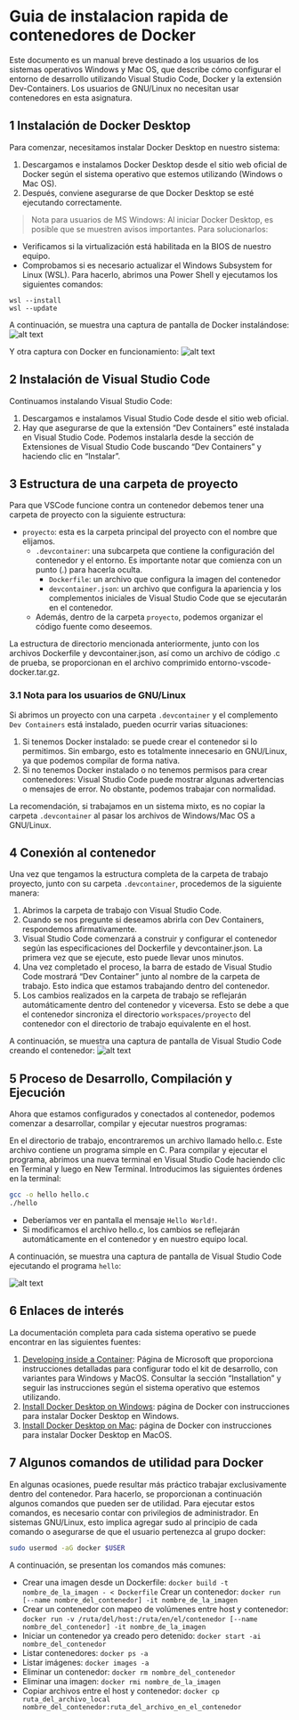 # Guia de instalacion rapida de contenedores de Docker

Este documento es un manual breve destinado a los usuarios de los sistemas operativos Windows y Mac OS, que describe cómo configurar el entorno de desarrollo utilizando Visual Studio Code, Docker y la extensión Dev-Containers. Los usuarios de GNU/Linux no necesitan usar contenedores en esta asignatura.

## 1 Instalación de Docker Desktop

Para comenzar, necesitamos instalar Docker Desktop en nuestro sistema:

1. Descargamos e instalamos Docker Desktop desde el sitio web oficial de Docker según el sistema operativo que estemos utilizando (Windows o Mac OS).
2. Después, conviene asegurarse de que Docker Desktop se esté ejecutando correctamente.

>Nota para usuarios de MS Windows: Al iniciar Docker Desktop, es posible que se muestren avisos importantes. Para solucionarlos:
- Verificamos si la virtualización está habilitada en la BIOS de nuestro equipo.
- Comprobamos si es necesario actualizar el Windows Subsystem for Linux (WSL). Para hacerlo, abrimos una Power Shell y ejecutamos los siguientes comandos:
```console
wsl --install
wsl --update
```
A continuación, se muestra una captura de pantalla de Docker instalándose:
![alt text](/SO/Assets/dockerInstall.png)

Y otra captura con Docker en funcionamiento:
![alt text](/SO/Assets/dockerInit.png)

## 2 Instalación de Visual Studio Code

Continuamos instalando Visual Studio Code:

1. Descargamos e instalamos Visual Studio Code desde el sitio web oficial.
2. Hay que asegurarse de que la extensión “Dev Containers” esté instalada en Visual Studio Code. Podemos instalarla desde la sección de Extensiones de Visual Studio Code buscando “Dev Containers” y haciendo clic en “Instalar”.

## 3 Estructura de una carpeta de proyecto

Para que VSCode funcione contra un contenedor debemos tener una carpeta de proyecto con la siguiente estructura:

- `proyecto`: esta es la carpeta principal del proyecto con el nombre que elijamos.
    - `.devcontainer`: una subcarpeta que contiene la configuración del contenedor y el entorno. Es importante notar que comienza con un punto (.) para hacerla oculta.
        - `Dockerfile`: un archivo que configura la imagen del contenedor
        - `devcontainer.json`: un archivo que configura la apariencia y los complementos iniciales de Visual Studio Code que se ejecutarán en el contenedor.
     - Además, dentro de la carpeta `proyecto`, podemos organizar el código fuente como deseemos.

La estructura de directorio mencionada anteriormente, junto con los archivos Dockerfile y devcontainer.json, así como un archivo de código .c de prueba, se proporcionan en el archivo comprimido entorno-vscode-docker.tar.gz.

### 3.1 Nota para los usuarios de GNU/Linux

Si abrimos un proyecto con una carpeta `.devcontainer` y el complemento `Dev Containers` está instalado, pueden ocurrir varias situaciones:

1. Si tenemos Docker instalado: se puede crear el contenedor si lo permitimos. Sin embargo, esto es totalmente innecesario en GNU/Linux, ya que podemos compilar de forma nativa.
2. Si no tenemos Docker instalado o no tenemos permisos para crear contenedores: Visual Studio Code puede mostrar algunas advertencias o mensajes de error. No obstante, podemos trabajar con normalidad.

La recomendación, si trabajamos en un sistema mixto, es no copiar la carpeta `.devcontainer` al pasar los archivos de Windows/Mac OS a GNU/Linux.

## 4 Conexión al contenedor

Una vez que tengamos la estructura completa de la carpeta de trabajo proyecto, junto con su carpeta `.devcontainer`, procedemos de la siguiente manera:

1. Abrimos la carpeta de trabajo con Visual Studio Code.
2. Cuando se nos pregunte si deseamos abrirla con Dev Containers, respondemos afirmativamente.
3. Visual Studio Code comenzará a construir y configurar el contenedor según las especificaciones del Dockerfile y devcontainer.json. La primera vez que se ejecute, esto puede llevar unos minutos.
4. Una vez completado el proceso, la barra de estado de Visual Studio Code mostrará “Dev Container” junto al nombre de la carpeta de trabajo. Esto indica que estamos trabajando dentro del contenedor.
5. Los cambios realizados en la carpeta de trabajo se reflejarán automáticamente dentro del contenedor y viceversa. Esto se debe a que el contenedor sincroniza el directorio `workspaces/proyecto` del contenedor con el directorio de trabajo equivalente en el host.

A continuación, se muestra una captura de pantalla de Visual Studio Code creando el contenedor:
![alt text](/SO/Assets/dockerStart.png)

## 5 Proceso de Desarrollo, Compilación y Ejecución

Ahora que estamos configurados y conectados al contenedor, podemos comenzar a desarrollar, compilar y ejecutar nuestros programas:

En el directorio de trabajo, encontraremos un archivo llamado hello.c. Este archivo contiene un programa simple en C.
Para compilar y ejecutar el programa, abrimos una nueva terminal en Visual Studio Code haciendo clic en Terminal y luego en New Terminal.
Introducimos las siguientes órdenes en la terminal:
```bash
gcc -o hello hello.c
./hello
```
- Deberíamos ver en pantalla el mensaje `Hello World!`.
- Si modificamos el archivo hello.c, los cambios se reflejarán automáticamente en el contenedor y en nuestro equipo local.

A continuación, se muestra una captura de pantalla de Visual Studio Code ejecutando el programa `hello`:

![alt text](/SO/Assets/dockerHello.png)

## 6 Enlaces de interés

La documentación completa para cada sistema operativo se puede encontrar en las siguientes fuentes:
1. [Developing inside a Container](https://code.visualstudio.com/docs/devcontainers/containers): Página de Microsoft que proporciona instrucciones detalladas para configurar todo el kit de desarrollo, con variantes para Windows y MacOS. Consultar la sección “Installation” y seguir las instrucciones según el sistema operativo que estemos utilizando.
2. [Install Docker Desktop on Windows](https://docs.docker.com/desktop/install/windows-install/): página de Docker con instrucciones para instalar Docker Desktop en Windows.
3. [Install Docker Desktop on Mac](https://docs.docker.com/desktop/install/mac-install/): página de Docker con instrucciones para instalar Docker Desktop en MacOS.

## 7 Algunos comandos de utilidad para Docker

En algunas ocasiones, puede resultar más práctico trabajar exclusivamente dentro del contenedor. Para hacerlo, se proporcionan a continuación algunos comandos que pueden ser de utilidad. Para ejecutar estos comandos, es necesario contar con privilegios de administrador. En sistemas GNU/Linux, esto implica agregar sudo al principio de cada comando o asegurarse de que el usuario pertenezca al grupo docker:

```bash
sudo usermod -aG docker $USER
```

A continuación, se presentan los comandos más comunes:

- Crear una imagen desde un Dockerfile: `docker build -t nombre_de_la_imagen - < Dockerfile`
Crear un contenedor: `docker run [--name nombre_del_contenedor] -it nombre_de_la_imagen`
- Crear un contenedor con mapeo de volúmenes entre host y contenedor: `docker run -v /ruta/del/host:/ruta/en/el/contenedor [--name nombre_del_contenedor] -it nombre_de_la_imagen`
- Iniciar un contenedor ya creado pero detenido: `docker start -ai nombre_del_contenedor`
- Listar contenedores: `docker ps -a`
- Listar imágenes: `docker images -a`
- Eliminar un contenedor: `docker rm nombre_del_contenedor`
- Eliminar una imagen: `docker rmi nombre_de_la_imagen`
- Copiar archivos entre el host y contenedor: `docker cp ruta_del_archivo_local nombre_del_contenedor:ruta_del_archivo_en_el_contenedor`